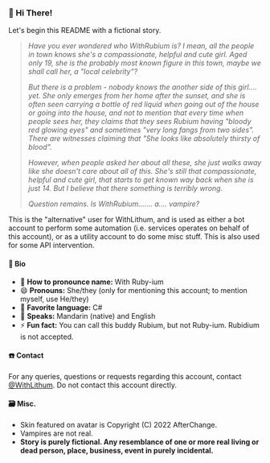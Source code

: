 ### 👋 Hi There!

Let's begin this README with a fictional story.

> _Have you ever wondered who WithRubium is? I mean, all the people in town knows she's a compassionate, helpful and cute girl. Aged only 19, she is the probably most known figure in this town, maybe we shall call her, a "local celebrity"?_
> 
> _But there is a problem - nobody knows the another side of this girl.... yet. She only emerges from her home after the sunset, and she is often seen carrying a bottle of red liquid when going out of the house or going into the house, and not to mention that every time when people sees her, they claims that they sees Rubium having "bloody red glowing eyes" and sometimes "very long fangs from two sides". There are witnesses claiming that "She looks like absolutely thirsty of blood"._
> 
> _However, when people asked her about all these, she just walks away like she doesn't care about all of this. She's still that compassionate, helpful and cute girl, that starts to get known way back when she is just 14. But I believe that there something is terribly wrong._
>
> _Question remains. Is WithRubium....... a.... vampire?_

This is the "alternative" user for WithLithum, and is used as either a bot account to perform some automation (i.e. services operates on behalf of this account), or as a utility account to do some misc stuff. This is also used for some API intervention.

#### 📰 Bio
* 📛 **How to pronounce name:** With Ruby-ium
* 😄 **Pronouns:** She/they (only for mentioning this account; to mention myself, use He/they)
* 🙂 **Favorite language:** C#
* 🚛 **Speaks:** Mandarin (native) and English
* ⚡ **Fun fact:** You can call this buddy Rubium, but not Ruby-ium. Rubidium is not accepted.

#### ☎️ Contact
For any queries, questions or requests regarding this account, contact [@WithLithum](https://github.com/WithLithum). Do not contact this account directly.

#### 🗃️ Misc.
* Skin featured on avatar is Copyright (C) 2022 AfterChange.
* Vampires are not real.
* **Story is purely fictional. Any resemblance of one or more real living or dead person, place, business, event in purely incidental.**
